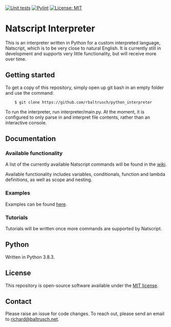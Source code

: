 [![Unit tests](https://github.com/rbaltrusch/python_interpreter/actions/workflows/pytest-unit-tests.yml/badge.svg)](https://github.com/rbaltrusch/python_interpreter/actions/workflows/pytest-unit-tests.yml)
[![Pylint](https://github.com/rbaltrusch/python_interpreter/actions/workflows/pylint.yml/badge.svg)](https://github.com/rbaltrusch/python_interpreter/actions/workflows/pylint.yml)
[![License: MIT](https://img.shields.io/badge/License-MIT-purple.svg)](https://opensource.org/licenses/MIT)

# Natscript Interpreter

This is an interpreter written in Python for a custom interpreted language, Natscript, which is to be very close to natural English. It is currently still in development and supports very little functionality, but will receive more over time.

## Getting started

To get a copy of this repository, simply open up git bash in an empty folder and use the command:

		$ git clone https://github.com/rbaltrusch/python_interpreter

To run the interpreter, run interpreter/main.py. At the moment, it is configured to only parse in and interpret file contents, rather than an interactive console.

## Documentation

### Available functionality

A list of the currently available Natscript commands will be found in the [wiki](https://github.com/rbaltrusch/python_interpreter/wiki).

Available functionality includes variables, conditionals, function and lambda definitions, as well as scope and nesting.

### Examples

Examples can be found [here](https://github.com/rbaltrusch/python_interpreter/tree/main/examples).

### Tutorials

Tutorials will be written once more commands are supported by Natscript.

## Python

Written in Python 3.8.3.

## License

This repository is open-source software available under the [MIT license](https://github.com/rbaltrusch/python_interpreter/blob/main/LICENSE).

## Contact

Please raise an issue for code changes. To reach out, please send an email to richard@baltrusch.net.
